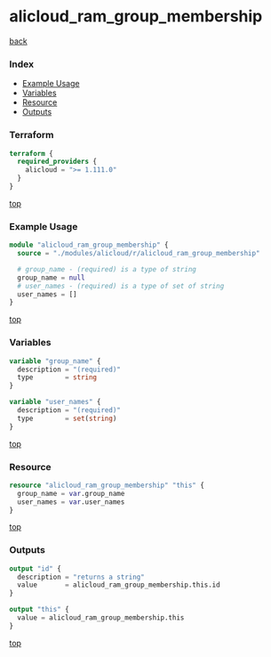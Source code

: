 # alicloud_ram_group_membership

[back](../alicloud.md)

### Index

- [Example Usage](#example-usage)
- [Variables](#variables)
- [Resource](#resource)
- [Outputs](#outputs)

### Terraform

```terraform
terraform {
  required_providers {
    alicloud = ">= 1.111.0"
  }
}
```

[top](#index)

### Example Usage

```terraform
module "alicloud_ram_group_membership" {
  source = "./modules/alicloud/r/alicloud_ram_group_membership"

  # group_name - (required) is a type of string
  group_name = null
  # user_names - (required) is a type of set of string
  user_names = []
}
```

[top](#index)

### Variables

```terraform
variable "group_name" {
  description = "(required)"
  type        = string
}

variable "user_names" {
  description = "(required)"
  type        = set(string)
}
```

[top](#index)

### Resource

```terraform
resource "alicloud_ram_group_membership" "this" {
  group_name = var.group_name
  user_names = var.user_names
}
```

[top](#index)

### Outputs

```terraform
output "id" {
  description = "returns a string"
  value       = alicloud_ram_group_membership.this.id
}

output "this" {
  value = alicloud_ram_group_membership.this
}
```

[top](#index)